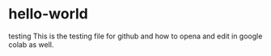 # hello-world
testing 
This is the testing file for github and how to opena and edit in google colab as well. 

